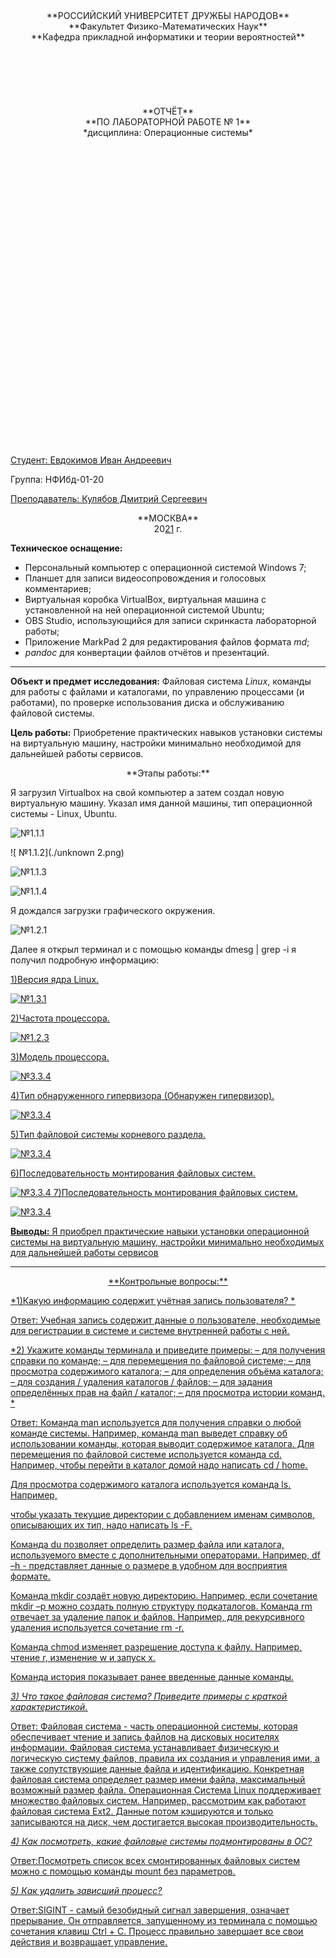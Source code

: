 <center> **РОССИЙСКИЙ УНИВЕРСИТЕТ ДРУЖБЫ НАРОДОВ** </center> 

<center> **Факультет Физико-Математических Наук** </center>

<center> **Кафедра прикладной информатики и теории вероятностей** </center>

<br>  
<br>
<br>
<br>  
<br>
<br>

<center> **ОТЧЁТ** </center>

<center> **ПО ЛАБОРАТОРНОЙ РАБОТЕ № 1** </center>

<center> *дисциплина: Операционные системы* </center>

<br>
<br>
<br>
<br>
<br>
<br>
<br>
<br>
<br>
<br>
<br>
<br>
<br>
<br>
<br>
<br>
<br>
<br>
<br>
<br>
<br>
<br>
<br>
<br>
<br>
<br>
<br>
<br>
<br>

<u> Студент: Евдокимов Иван Андреевич </u>

Группа: НФИбд-01-20

<u> Преподаватель: Кулябов Дмитрий Сергеевич </u>

<center> **МОСКВА** </center>
<center> 20<u>21</u> г. </center>

<div style="page-break-before:always;">  </div>

**Техническое оснащение:**

+ Персональный компьютер с операционной системой Windows 7;
+ Планшет для записи видеосопровождения и голосовых комментариев;
+ Виртуальная коробка VirtualBox, виртуальная машина с установленной на ней операционной системой Ubuntu;
+ OBS Studio, использующийся для записи скринкаста лабораторной работы;
+ Приложение MarkPad 2 для редактирования файлов формата *md*;
+ *pandoc* для конвертации файлов отчётов и презентаций.

---

**Объект и предмет исследования:** Файловая система *Linux*, команды для работы с файлами и каталогами, по управлению процессами (и работами), по проверке использования диска и обслуживанию файловой системы.

**Цель работы:** Приобретение практических навыков установки системы на виртуальную машину, настройки минимально необходимой для дальнейшей работы сервисов.



<center>**Этапы работы:**</center>

Я загрузил Virtualbox на свой компьютер а затем создал новую виртуальную машину. Указал имя данной машины, тип операционной системы - Linux, Ubuntu.

![ №1.1.1](./unknown1.png)

![ №1.1.2](./unknown 2.png)

![ №1.1.3](./unknown3.png)
 
![ №1.1.4](./unknown4.png)

Я дождался загрузки графического окружения.

![№1.2.1](./unknown5.png)
 
Далее я открыл терминал и с помощью команды dmesg | grep -i я получил подробную информацию:

<u> 1)Версия ядра Linux.<u>

![№1.3.1](./18.png)
 
<u> 2)Частота процессора.<u>

![№1.2.3](./11.png)

<u> 3)Модель процессора.<u> 

![ №3.3.4](./12.png)

<u> 4)Тип обнаруженного гипервизора (Обнаружен гипервизор).<u>

![ №3.3.4](./12.png)

<u> 5)Тип файловой системы корневого раздела.<u>

![ №3.3.4](./15.png)
 
<u> 6)Последовательность монтирования файловых систем.<u>

![ №3.3.4](./16.png)
 <u> 7)Последовательность монтирования файловых систем.<u>

![ №3.3.4](./17.png)

**Выводы:** Я приобрел практические навыки установки операционной системы на виртуальную машину, настройки минимально необходимых для
дальнейшей работы сервисов

---

<center> **Контрольные вопросы:** </center>

<u> *1)Какую информацию содержит учётная запись пользователя? * </u>

Ответ: Учебная запись содержит данные о пользователе, необходимые для регистрации в системе и системе внутренней работы с ней.

<u> *2) Укажите команды терминала и приведите примеры:
– для получения справки по команде;
– для перемещения по файловой системе;
– для просмотра содержимого каталога;
– для определения объёма каталога;
– для создания / удаления каталогов / файлов;
– для задания определённых прав на файл / каталог;
– для просмотра истории команд.*</u> 

Ответ: Команда man используется для получения справки о любой команде системы. Например, команда man выведет справку об использовании команды, которая выводит содержимое каталога.
Для перемещения по файловой системе используется команда cd. Например, чтобы перейти в каталог домой надо написать cd / home.

Для просмотра содержимого каталога используется команда ls. Например,

чтобы указать текущие директории с добавлением именам символов, описывающих их тип, надо написать ls -F.

Команда du позволяет определить размер файла или каталога, используемого вместе с дополнительными операторами. Например, df –h - представляет данные о размере в удобном для восприятия формате.

Команда mkdir создаёт новую директорию. Например, если сочетание mkdir –p можно создать полную структуру подкаталогов. Команда rm отвечает за удаление папок и файлов. Например, для рекурсивного удаления используется сочетание rm -r.

Команда chmod изменяет разрешение доступа к файлу. Например, чтение r, изменение w и запуск x.

Команда история показывает ранее введенные данные команды.

<u> *3) Что такое файловая система? Приведите примеры с краткой характеристикой.* </u>

Ответ: Файловая система - часть операционной системы, которая обеспечивает чтение и запись файлов на дисковых носителях информации. Файловая система устанавливает физическую и логическую систему файлов, правила их создания и управления ими, а также сопутствующие данные файла и идентификацию. Конкретная файловая система определяет размер имени файла, максимальный возможный размер файла. Операционная Система Linux поддерживает множество файловых систем. Например, рассмотрим как работают файловая система Ext2. Данные потом кэшируются и только записываются на диск, чем достигается высокая производительность.

<u> *4) Как посмотреть, какие файловые системы подмонтированы в ОС?* </u>

Ответ:Посмотреть список всех смонтированных файловых систем можно с помощью команды mount без параметров.

 

<u> *5) Как удалить зависший процесс?* </u>

Ответ:SIGINT - самый безобидный сигнал завершения, означает прерывание. Он отправляется, запущенному из терминала с помощью сочетания клавиш Ctrl + C. Процесс правильно завершает все свои действия и возвращает управление.